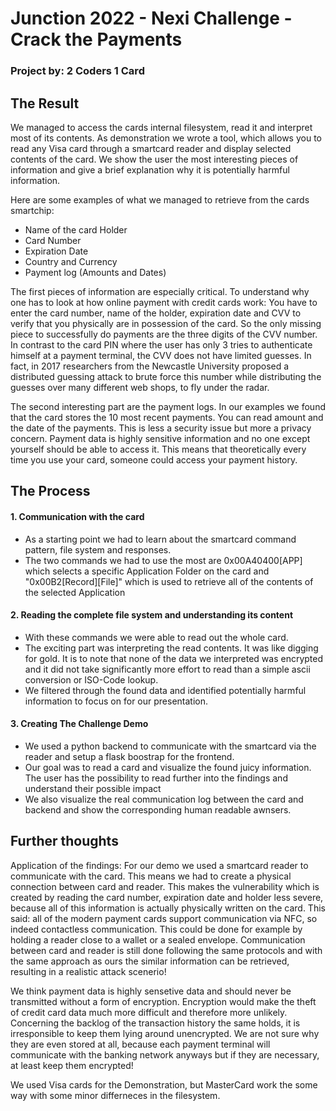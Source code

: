 # Junction 2022 - Nexi Challenge - Crack the Payments
### Project by: 2 Coders 1 Card

## The Result
We managed to access the cards internal filesystem, read it and interpret most of its contents. As demonstration we wrote a tool, which allows you to read any Visa card through a smartcard reader and display selected contents of the card. We show the user the most interesting pieces of information and give a brief explanation why it is potentially harmful information.

Here are some examples of what we managed to retrieve from the cards smartchip:
-	Name of the card Holder
-	Card Number
-	Expiration Date
-	Country and Currency
-	Payment log (Amounts and Dates)

The first pieces of information are especially critical. To understand why one has to look at how online payment with credit cards work: You have to enter the card number, name of the holder, expiration date and CVV to verify that you physically are in possession of the card. So the only missing piece to successfully do payments are the three digits of the CVV number. In contrast to the card PIN where the user has only 3 tries to authenticate himself at a payment terminal, the CVV does not have limited guesses. In fact, in 2017 researchers from the Newcastle University proposed a distributed guessing attack to brute force this number while distributing the guesses over many different web shops, to fly under the radar. 

The second interesting part are the payment logs. In our examples we found that the card stores the 10 most recent payments. You can read amount and the date of the payments. This is less a security issue but more a privacy concern. Payment data is highly sensitive information and no one except yourself should be able to access it.  This means that theoretically every time you use your card, someone could access your payment history.

## The Process

#### 1.	Communication with the card
-	As a starting point we had to learn about the smartcard command pattern, file system and responses.
-	The two commands we had to use the most are 0x00A40400[APP] which selects a specific Application Folder on the card and "0x00B2[Record][File]" which is used to retrieve all of the contents of the selected Application

#### 2.	Reading the complete file system and understanding its content
-	With these commands we were able to read out the whole card.
-	The exciting part was interpreting the read contents. It was like digging for gold. It is to note that none of the data we interpreted was encrypted and it did not take significantly more effort to read than a simple ascii conversion or ISO-Code lookup.
-	We filtered through the found data and identified potentially harmful information to focus on for our presentation.

#### 3.	Creating The Challenge Demo
-	We used a python backend to communicate with the smartcard via the reader and setup a flask boostrap for the frontend.
-	Our goal was to read a card and visualize the found juicy information. The user has the possibility to read further into the findings and understand their possible impact 
-	We also visualize the real communication log between the card and backend and show the corresponding human readable awnsers.


## Further thoughts
Application of the findings:
For our demo we used a smartcard reader to communicate with the card. This means we had to create a physical connection between card and reader. This makes the vulnerability which is created by reading the card number, expiration date and holder less severe, because all of this information is actually physically written on the card. 
This said: all of the modern payment cards support communication via NFC, so indeed contactless communication. This could be done for example by holding a reader close to a wallet or a sealed envelope. Communication between card and reader is still done following the same protocols and with the same approach as ours the similar information can be retrieved, resulting in a realistic attack scenerio!

We think payment data is highly sensetive data and should never be transmitted without a form of encryption. Encryption would make the theft of credit card data much more difficult and therefore more unlikely.  
Concerning the backlog of the transaction history the same holds, it is irresponsible to keep them lying around unencrypted. We are not sure why they are even stored at all, because each payment terminal will communicate with the banking network anyways but if they are necessary, at least keep them encrypted!

We used Visa cards for the Demonstration, but MasterCard work the some way with some minor differneces in the filesystem.

